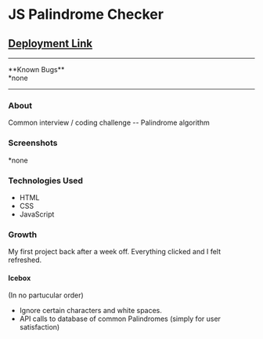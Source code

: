 # JS Palindrome Checker

## [Deployment Link](http://op-js-palindrome-checker.surge.sh/)
<hr>
**Known Bugs**
<br>
*none

<hr>

### About
Common interview / coding challenge -- Palindrome algorithm

### Screenshots
*none

### Technologies Used
* HTML
* CSS
* JavaScript

### Growth
My first project back after a week off. Everything clicked and I felt refreshed.

#### Icebox
(In no partucular order)
* Ignore certain characters and white spaces.
* API calls to database of common Palindromes (simply for user satisfaction)